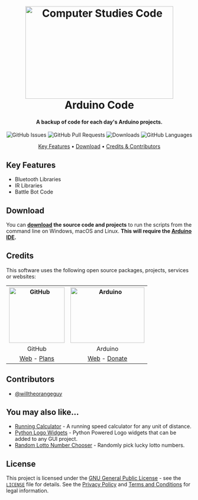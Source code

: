 <!-- Logo -->
<h1 align="center">
  <img src="https://jmarsico.github.io/rsma2019/assets/arduino_board.png" height="250px" width="400px" alt="Computer Studies Code">
  <br>
  Arduino Code
  <br>
</h1>

<!-- Copy -->
<h4 align="center">A backup of code for each day's Arduino projects.</h4>

<!-- Badges -->
<div align="center">
    <!-- Issues -->
  <img alt="GitHub Issues" src="https://img.shields.io/github/issues/willtheorangeguy/Arduino-Code">
  <!-- Pull Requests -->
  <img alt="GitHub Pull Requests" src="https://img.shields.io/github/issues-pr/willtheorangeguy/Arduino-Code">
  <!-- Downloads -->
  <img alt="Downloads" src="https://img.shields.io/github/downloads/willtheorangeguy/Arduino-Code/total">
  <!-- Language Count -->
  <img alt="GitHub Languages" src="https://img.shields.io/github/languages/count/willtheorangeguy/Arduino-Code">
</div>

<!-- Navigation -->
<p align="center">
  <a href="#key-features">Key Features</a> •
  <a href="#download">Download</a> •
  <a href="#credits">Credits & Contributors</a>
</p>

## Key Features

* Bluetooth Libraries
* IR Libraries
* Battle Bot Code

## Download

You can **[download](https://github.com/willtheorangeguy/Arduino-Code/archive/refs/heads/master.zip) the source code and projects** to run the scripts from the command line on Windows, macOS and Linux. **This will require the [Arduino IDE](https://www.arduino.cc/en/software).**

## Credits

This software uses the following open source packages, projects, services or websites:

<!-- Credits Table -->
<table>
  <tr>
    <th align="center"><img src="https://github.githubassets.com/images/modules/logos_page/GitHub-Mark.png" width="150" height="150" alt="GitHub"/></th>
    <th align="center"><img src="https://upload.wikimedia.org/wikipedia/commons/thumb/8/87/Arduino_Logo.svg/720px-Arduino_Logo.svg.png" width="200" height="150" alt="Arduino"/></th>
  </tr>
  <tr>
    <td align="center">GitHub</td>
    <td align="center">Arduino</td>
  </tr>
  <tr>
    <td align="center"><a href="https://github.com/">Web</a> - <a href="https://github.com/pricing">Plans</a></td>
    <td align="center"><a href="https://www.arduino.cc/">Web</a> - <a href="https://www.arduino.cc/en/donate/">Donate</a></td>
  </tr>
</table>

## Contributors

* [@willtheorangeguy](https://github.com/willtheorangeguy)

## You may also like...

* [Running Calculator](https://github.com/willtheorangeguy/Running-Calculator) - A running speed calculator for any unit of distance.
* [Python Logo Widgets](https://github.com/willtheorangeguy/Python-Logo-Widgets) - Python Powered Logo widgets that can be added to any GUI project.
* [Random Lotto Number Chooser](https://github.com/willtheorangeguy/Random-Lotto-Number-Chooser) - Randomly pick lucky lotto numbers.

## License

This project is licensed under the [GNU General Public License](https://www.gnu.org/licenses/gpl-3.0.en.html) - see the [`LICENSE`](LICENSE.md) file for details. See the [Privacy Policy](https://github.com/willtheorangeguy/PyWorkout/blob/main/docs/legal/PRIVACY.md) and [Terms and Conditions](https://github.com/willtheorangeguy/PyWorkout/blob/main/docs/legal/TERMS.md) for legal information.
